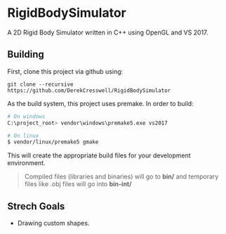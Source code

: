# RigidBodySimulator
A 2D Rigid Body Simulator written in C++ using OpenGL and VS 2017.

## Building

First, clone this project via github using:

```
git clone --recursive https://github.com/DerekCresswell/RigidBodySimulator
```

As the build system, this project uses premake. In order to build:

``` sh
# On windows
C:\project_root> vendor\windows\premake5.exe vs2017

# On linux
$ vendor/linux/premake5 gmake
```

This will create the appropriate build files for your development environment.

> Compiled files (libraries and binaries) will go to __bin/__ and temporary files
like .obj files will go into __bin-int/__

## Strech Goals
* Drawing custom shapes.

